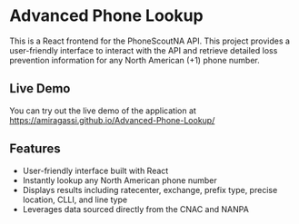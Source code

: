 # Advanced Phone Lookup

This is a React frontend for the PhoneScoutNA API. This project provides a user-friendly interface to interact with the API and retrieve detailed loss prevention information for any North American (+1) phone number.

## Live Demo

You can try out the live demo of the application at https://amiragassi.github.io/Advanced-Phone-Lookup/

## Features

- User-friendly interface built with React
- Instantly lookup any North American phone number
- Displays results including ratecenter, exchange, prefix type, precise location, CLLI, and line type
- Leverages data sourced directly from the CNAC and NANPA
